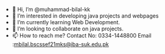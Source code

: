 - 👋 Hi, I’m @muhammad-bilal-kk
- 👀 I’m interested in developing java projects and webpages
- 🌱 I’m currently learning Web Development.
- 💞️ I’m looking to collaborate on java projects.
- 📫 How to reach me? Contact No: 0334-1448800 Email :mbilal.bscssef21mks@iba-suk.edu.pk

<!---
muhammad-bilal-kk/muhammad-bilal-kk is a ✨ special ✨ repository because its `README.md` (this file) appears on your GitHub profile.
You can click the Preview link to take a look at your changes.
--->
